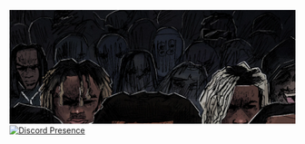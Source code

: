![Profile Banner](banner.png)
[![Discord Presence](https://lanyard.cnrad.dev/api/696774823661011014?bg=#0e0d0f&idleMessage=:fuckoff)](https://discord.com/users/696774823661011014)
